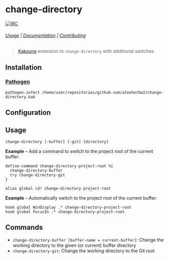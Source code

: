 # change-directory

[![IRC][IRC Badge]][IRC]

###### [Usage](#usage) | [Documentation](#commands) | [Contributing](CONTRIBUTING)

> [Kakoune] extension to `change-directory` with additional switches.

## Installation

### [Pathogen]

``` kak
pathogen-infect /home/user/repositories/github.com/alexherbo2/change-directory.kak
```

## Configuration

## Usage

```
change-directory [-buffer] [-git] [directory]
```

**Example** – Add a command to switch to the project root of the current buffer:

``` kak
define-command change-directory-project-root %{
  change-directory-buffer
  try change-directory-git
}

alias global cd! change-directory-project-root
```

**Example** – Automatically switch to the project root of the current buffer:

``` kak
hook global WinDisplay .* change-directory-project-root
hook global FocusIn .* change-directory-project-root
```

## Commands

- `change-directory-buffer [buffer-name = current-buffer]`: Change the working directory to the given (or current) buffer directory
- `change-directory-git`: Change the working directory to the Git root

[Kakoune]: https://kakoune.org
[IRC]: https://webchat.freenode.net/#kakoune
[IRC Badge]: https://img.shields.io/badge/IRC-%23kakoune-blue.svg
[Pathogen]: https://github.com/alexherbo2/pathogen.kak
